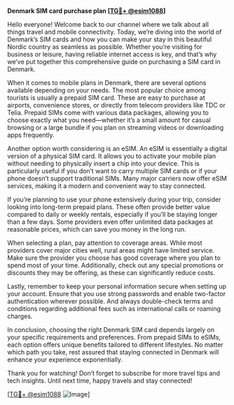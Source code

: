 **Denmark SIM card purchase plan [[TG💪+ @esim1088](https://t.me/s/esim1088)]**

Hello everyone! Welcome back to our channel where we talk about all things travel and mobile connectivity. Today, we’re diving into the world of Denmark’s SIM cards and how you can make your stay in this beautiful Nordic country as seamless as possible. Whether you’re visiting for business or leisure, having reliable internet access is key, and that’s why we’ve put together this comprehensive guide on purchasing a SIM card in Denmark.

When it comes to mobile plans in Denmark, there are several options available depending on your needs. The most popular choice among tourists is usually a prepaid SIM card. These are easy to purchase at airports, convenience stores, or directly from telecom providers like TDC or Telia. Prepaid SIMs come with various data packages, allowing you to choose exactly what you need—whether it’s a small amount for casual browsing or a large bundle if you plan on streaming videos or downloading apps frequently.

Another option worth considering is an eSIM. An eSIM is essentially a digital version of a physical SIM card. It allows you to activate your mobile plan without needing to physically insert a chip into your device. This is particularly useful if you don’t want to carry multiple SIM cards or if your phone doesn’t support traditional SIMs. Many major carriers now offer eSIM services, making it a modern and convenient way to stay connected.

If you’re planning to use your phone extensively during your trip, consider looking into long-term prepaid plans. These often provide better value compared to daily or weekly rentals, especially if you’ll be staying longer than a few days. Some providers even offer unlimited data packages at reasonable prices, which can save you money in the long run.

When selecting a plan, pay attention to coverage areas. While most providers cover major cities well, rural areas might have limited service. Make sure the provider you choose has good coverage where you plan to spend most of your time. Additionally, check out any special promotions or discounts they may be offering, as these can significantly reduce costs.

Lastly, remember to keep your personal information secure when setting up your account. Ensure that you use strong passwords and enable two-factor authentication wherever possible. And always double-check terms and conditions regarding additional fees such as international calls or roaming charges.

In conclusion, choosing the right Denmark SIM card depends largely on your specific requirements and preferences. From prepaid SIMs to eSIMs, each option offers unique benefits tailored to different lifestyles. No matter which path you take, rest assured that staying connected in Denmark will enhance your experience exponentially.

Thank you for watching! Don’t forget to subscribe for more travel tips and tech insights. Until next time, happy travels and stay connected!

[[TG💪+ @esim1088](https://t.me/s/esim1088) ![Image](https://i.postimg.cc/Y0z9fWf4/image.png)]